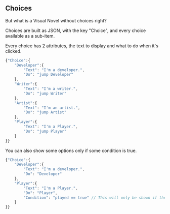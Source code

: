 ## Choices

But what is a Visual Novel without choices right?

Choices are built as JSON, with the key "Choice", and every choice available as a sub-item.

Every choice has 2 attributes, the text to display and what to do when it's clicked.

```javascript
{"Choice":{
    "Developer":{
        "Text": "I'm a developer.",
        "Do": "jump Developer"
    },
    "Writer":{
        "Text": "I'm a writer.",
        "Do": "jump Writer"
    },
    "Artist":{
        "Text": "I'm an artist.",
        "Do": "jump Artist"
    },
    "Player":{
        "Text": "I'm a Player.",
        "Do": "jump Player"
    }
}}
```

You can also show some options only if some condition is true.

```javascript
{"Choice":{
    "Developer":{
        "Text": "I'm a developer.",
        "Do": "Developer"
    },
    "Player":{
        "Text": "I'm a Player.",
        "Do": "Player",
        "Condition": "played == true" // This will only be shown if the condition is true.
    }
}}
```
